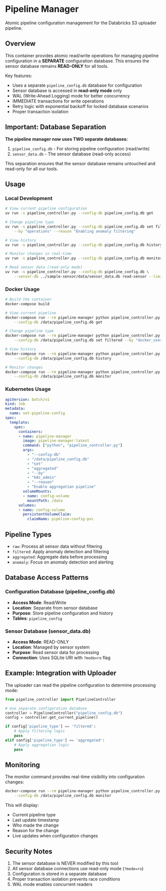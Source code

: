 # Pipeline Manager

Atomic pipeline configuration management for the Databricks S3 uploader pipeline.

## Overview

This container provides atomic read/write operations for managing pipeline configuration in a **SEPARATE** configuration database. This ensures the sensor database remains **READ-ONLY** for all tools.

Key features:
- Uses a separate `pipeline_config.db` database for configuration
- Sensor database is accessed in **read-only mode** only
- WAL (Write-Ahead Logging) mode for better concurrency
- IMMEDIATE transactions for write operations
- Retry logic with exponential backoff for locked database scenarios
- Proper transaction isolation

## Important: Database Separation

**The pipeline manager now uses TWO separate databases:**
1. `pipeline_config.db` - For storing pipeline configuration (read/write)
2. `sensor_data.db` - The sensor database (read-only access)

This separation ensures that the sensor database remains untouched and read-only for all our tools.

## Usage

### Local Development

```bash
# View current pipeline configuration
uv run -s pipeline_controller.py --config-db pipeline_config.db get

# Change pipeline type
uv run -s pipeline_controller.py --config-db pipeline_config.db set filtered \
    --by "operations" --reason "Enabling anomaly filtering"

# View history
uv run -s pipeline_controller.py --config-db pipeline_config.db history --limit 20

# Monitor changes in real-time
uv run -s pipeline_controller.py --config-db pipeline_config.db monitor

# Read sensor data (read-only mode)
uv run -s pipeline_controller.py --config-db pipeline_config.db \
    --sensor-db ../sample-sensor/data/sensor_data.db read-sensor --limit 10
```

### Docker Usage

```bash
# Build the container
docker-compose build

# View current pipeline
docker-compose run --rm pipeline-manager python pipeline_controller.py \
    --config-db /data/pipeline_config.db get

# Change pipeline type
docker-compose run --rm pipeline-manager python pipeline_controller.py \
    --config-db /data/pipeline_config.db set filtered --by "docker_user"

# View history
docker-compose run --rm pipeline-manager python pipeline_controller.py \
    --config-db /data/pipeline_config.db history

# Monitor changes
docker-compose run --rm pipeline-manager python pipeline_controller.py \
    --config-db /data/pipeline_config.db monitor
```

### Kubernetes Usage

```yaml
apiVersion: batch/v1
kind: Job
metadata:
  name: set-pipeline-config
spec:
  template:
    spec:
      containers:
      - name: pipeline-manager
        image: pipeline-manager:latest
        command: ["python", "pipeline_controller.py"]
        args: 
          - "--config-db"
          - "/data/pipeline_config.db"
          - "set"
          - "aggregated"
          - "--by"
          - "k8s_admin"
          - "--reason"
          - "Enable aggregation pipeline"
        volumeMounts:
        - name: config-volume
          mountPath: /data
      volumes:
      - name: config-volume
        persistentVolumeClaim:
          claimName: pipeline-config-pvc
```

## Pipeline Types

- `raw`: Process all sensor data without filtering
- `filtered`: Apply anomaly detection and filtering
- `aggregated`: Aggregate data before processing
- `anomaly`: Focus on anomaly detection and alerting

## Database Access Patterns

### Configuration Database (pipeline_config.db)
- **Access Mode**: Read/Write
- **Location**: Separate from sensor database
- **Purpose**: Store pipeline configuration and history
- **Tables**: `pipeline_config`

### Sensor Database (sensor_data.db)
- **Access Mode**: READ-ONLY
- **Location**: Managed by sensor system
- **Purpose**: Read sensor data for processing
- **Connection**: Uses SQLite URI with `?mode=ro` flag

## Example: Integration with Uploader

The uploader can read the pipeline configuration to determine processing mode:

```python
from pipeline_controller import PipelineController

# Use separate configuration database
controller = PipelineController("pipeline_config.db")
config = controller.get_current_pipeline()

if config['pipeline_type'] == 'filtered':
    # Apply filtering logic
    pass
elif config['pipeline_type'] == 'aggregated':
    # Apply aggregation logic
    pass
```

## Monitoring

The monitor command provides real-time visibility into configuration changes:

```bash
docker-compose run --rm pipeline-manager python pipeline_controller.py \
    --config-db /data/pipeline_config.db monitor
```

This will display:
- Current pipeline type
- Last update timestamp
- Who made the change
- Reason for the change
- Live updates when configuration changes

## Security Notes

1. The sensor database is NEVER modified by this tool
2. All sensor database connections use read-only mode (`?mode=ro`)
3. Configuration is stored in a separate database
4. Proper transaction isolation prevents race conditions
5. WAL mode enables concurrent readers
